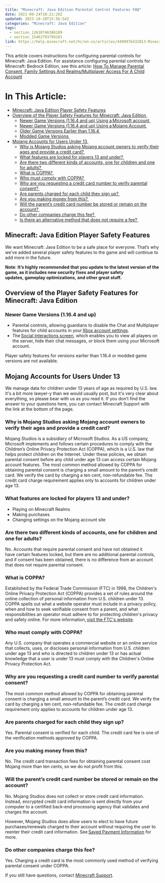 ```yaml
---
title: "Minecraft: Java Edition Parental Control Features FAQ"
date: 2021-09-24T18:21:20Z
updated: 2023-10-20T15:56:54Z
categories: "Minecraft: Java Edition"
tags:
  - section_12618746386189
  - section_15463793799181
link: https://help.minecraft.net/hc/en-us/articles/4409976432013-Minecraft-Java-Edition-Parental-Control-Features-FAQ
---
```


This article covers instructions for configuring parental controls for Minecraft: Java Edition. For assistance configuring parental controls for Minecraft: Bedrock Edition, see this article: [How To Manage Parental Consent, Family Settings And Realms/Multiplayer Access For A Child Account](../Minecraft-Bedrock-Edition/How-to-Manage-Parental-Consent-Family-Settings-and-Realms-Multiplayer-Access-for-a-Child-Account.md)

# In This Article:

- [Minecraft: Java Edition Player Safety Features](#minecraft-java-edition-player-safety-features)
- [Overview of the Player Safety Features for Minecraft: Java Edition ](#overview-of-the-player-safety-features-for-minecraft-java-edition)
  - [Newer Game Versions (1.16.4 and up) Using a Microsoft account ](#newer-game-versions-1164-and-up)
  - [Newer Game Versions (1.16.4 and up) Using a Mojang Account ](#h_01GD1CJAHA0T5F16AKSS1N0CA6)
  - [Older Game Versions Earlier than 1.16.4 ](#h_01GD1CJJWK1F3GBYG9XEC5V29H)
  - [Modded Game Versions ](#h_01GD1CJVX1W3PJ3XBDSYWFRGA6)
- [Mojang Accounts for Users Under 13 ](#mojang-accounts-for-users-under-13)
  - [Why is Mojang Studios asking Mojang account owners to verify their ages and provide a credit card? ](#why-is-mojangstudiosasking-mojang-account-owners-to-verify-their-ages-and-provide-a-credit-card)
  - [What features are locked for players 13 and under? ](#what-features-are-lockedforplayers-13-and-under)
  - [Are there two different kinds of accounts, one for children and one for adults? ](#are-there-two-different-kinds-of-accounts-one-for-children-and-one-for-adults)
  - [What is COPPA? ](#what-is-coppa)
  - [Who must comply with COPPA? ](#who-must-comply-with-coppa)
  - [Why are you requesting a credit card number to verify parental consent? ](#why-are-you-requesting-a-credit-card-number-to-verify-parental-consent)
  - [Are parents charged for each child they sign up? ](#are-parents-charged-for-each-child-they-sign-up)
  - [Are you making money from this? ](#are-you-making-money-from-this)
  - [Will the parent’s credit card number be stored or remain on the account? ](#will-the-parents-credit-card-number-be-stored-or-remain-on-the-account)
  - [Do other companies charge this fee? ](#do-other-companies-charge-this-fee)
  - [Is there an alternative method that does not require a fee? ](#h_01GD1D09RA2RZXAKV5KPA9R0TZ)

## Minecraft: Java Edition Player Safety Features

We want Minecraft: Java Edition to be a safe place for everyone. That’s why we’ve added several player safety features to the game and will continue to add more in the future. 

**Note**: **It’s highly recommended that you update to the latest version of the game, as it includes new security fixes and player safety updates, gameplay optimizations, and other great stuff.** 

## Overview of the Player Safety Features for Minecraft: Java Edition 

### Newer Game Versions (1.16.4 and up)

- Parental controls, allowing guardians to disable the Chat and Multiplayer features for child accounts in your [Xbox account settings](http://account.xbox.com/settings).
- The [Social Interactions screen](https://minecraft.gamepedia.com/Social_Interactions_screen), which enables you to view all players on the server, hide their chat messages, or block them using your Microsoft account.

Player safety features for versions earlier than 1.16.4 or modded game versions are not available. 

## Mojang Accounts for Users Under 13

We manage data for children under 13 years of age as required by U.S. law. It's a bit more lawyer-y than we would usually post, but it's very clear about everything, so please bear with us as you read it. If you don’t find the answer to your questions here, you can contact Minecraft Support with the link at the bottom of the page.

### Why is Mojang Studios asking Mojang account owners to verify their ages and provide a credit card? 

Mojang Studios is a subsidiary of Microsoft Studios. As a US company, Microsoft implements and follows certain procedures to comply with the Children’s Online Privacy Protection Act (COPPA), which is a U.S. law that helps protect children on the Internet. Under these policies, we obtain parental consent before any child under age 13 can access certain Mojang account features. The most common method allowed by COPPA for obtaining parental consent is charging a small amount to the parent’s credit card. We verify the card by charging a ten cent, non-refundable fee. The credit card charge requirement applies only to accounts for children under age 13.

### What features are locked for players 13 and under? 

- Playing on Minecraft Realms
- Making purchases 
- Changing settings on the Mojang account site

### Are there two different kinds of accounts, one for children and one for adults? 

No. Accounts that require parental consent and have not obtained it have certain features locked, but there are no additional parental controls, and if consent has been obtained, there is no difference from an account that does not require parental consent.

### What is COPPA? 

Established by the Federal Trade Commission (FTC) in 1998, the Children's Online Privacy Protection Act (COPPA) provides a set of rules around the online collection of personal information from U.S. children under 13. COPPA spells out what a website operator must include in a privacy policy, when and how to seek verifiable consent from a parent, and what responsibilities an operator must adhere to for protecting children's privacy and safety online. For more information, [visit the FTC's website](http://www.ftc.gov/).

### Who must comply with COPPA? 

Any U.S. company that operates a commercial website or an online service that collects, uses, or discloses personal information from U.S. children under age 13 and who is directed to children under 13 or has actual knowledge that a user is under 13 must comply with the Children's Online Privacy Protection Act.

### Why are you requesting a credit card number to verify parental consent? 

The most common method allowed by COPPA for obtaining parental consent is charging a small amount to the parent’s credit card. We verify the card by charging a ten cent, non-refundable fee. The credit card charge requirement only applies to accounts for children under age 13.

### Are parents charged for each child they sign up? 

Yes. Parental consent is verified for each child. The credit card fee is one of the verification methods approved by COPPA.

### Are you making money from this? 

No. The credit card transaction fees for obtaining parental consent cost Mojang more than ten cents, so we do not profit from this.

### Will the parent’s credit card number be stored or remain on the account? 

No. Mojang Studios does not collect or store credit card information. Instead, encrypted credit card information is sent directly from your computer to a certified back-end processing agency that validates and charges the account.

However, Mojang Studios does allow users to elect to have future purchases/renewals charged to their account without requiring the user to reenter their credit card information. See [Saved Payment Information](../Minecraft-Java-Edition-Accounts/Minecraft-Java-Edition-Account-Billing-FAQ.md#savedpaymentinformation) for more.

### Do other companies charge this fee? 

Yes. Charging a credit card is the most commonly used method of verifying parental consent under COPPA.

If you still have questions, contact [Minecraft Support](https://aka.ms/Minecraft-Support).
